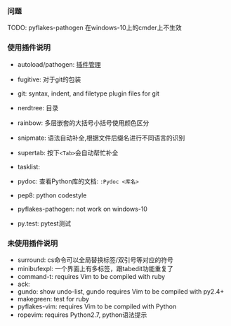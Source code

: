 ### 问题

TODO: pyflakes-pathogen 在windows-10上的cmder上不生效

### 使用插件说明

* autoload/pathogen: [插件管理](https://github.com/tpope/vim-pathogen)

* fugitive: 对于git的包装
* git: syntax, indent, and filetype plugin files for git
* nerdtree: 目录
* rainbow: 多层嵌套的大括号小括号使用颜色区分
* snipmate: 语法自动补全,根据文件后缀名进行不同语言的识别
* supertab: 按下`<Tab>`会自动帮忙补全
* tasklist: 

* pydoc: 查看Python库的文档: `:Pydoc <库名>`
* pep8: python codestyle
* pyflakes-pathogen: not work on windows-10
* py.test: pytest测试

### 未使用插件说明

* surround: cs命令可以全局替换标签/双引号等对应的符号
* minibufexpl: 一个界面上有多标签，跟tabedit功能重复了
* command-t: requires Vim to be compiled with ruby
* ack:
* gundo: show undo-list, gundo requires Vim to be compiled with py2.4+
* makegreen: test for ruby
* pyflakes-vim: requires Vim to be compiled with Python
* ropevim: requires Python2.7, python语法提示
